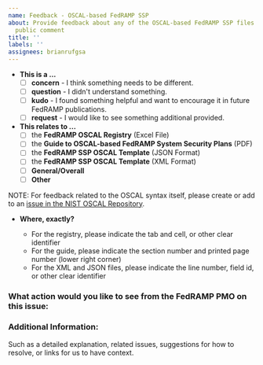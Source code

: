 ```yaml
---
name: Feedback - OSCAL-based FedRAMP SSP
about: Provide feedback about any of the OSCAL-based FedRAMP SSP files published for
  public comment
title: ''
labels: ''
assignees: brianrufgsa
---
```


* **This is a ...**
  - [ ] **concern** - I think something needs to be different.
  - [ ] **question** - I didn't understand something.
  - [ ] **kudo** - I found something helpful and want to encourage it in future FedRAMP publications.
  - [ ] **request** - I would like to see something additional provided.

* **This relates to ...**
  - [ ] the **FedRAMP OSCAL Registry** (Excel File)
  - [ ] the **Guide to OSCAL-based FedRAMP System Security Plans** (PDF)
  - [ ] the **FedRAMP SSP OSCAL Template** (JSON Format)
  - [ ] the **FedRAMP SSP OSCAL Template** (XML Format)
  - [ ] **General/Overall**
  - [ ] **Other**

NOTE: For feedback related to the OSCAL syntax itself, please create or add to an [issue in the NIST OSCAL Repository](https://github.com/usnistgov/OSCAL/issues).

* **Where, exactly?**

  - For the registry, please indicate the tab and cell, or other clear identifier
  - For the guide, please indicate the section number and printed page number (lower right corner)
  - For the XML and JSON files, please indicate the line number, field id, or other clear identifier


### What action would you like to see from the FedRAMP PMO on this issue:



### Additional Information:
Such as a detailed explanation, related issues, suggestions for how to resolve, or links for us to have context.


